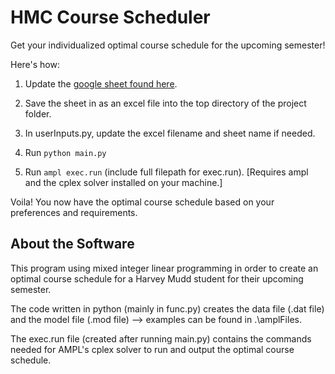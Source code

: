 # HMC Course Scheduler

Get your individualized optimal course schedule for the upcoming semester!

Here's how:

1. Update the [google sheet found here](https://docs.google.com/spreadsheets/d/1SeTpNHbI5gJV2mem-YL_pVhyniszCaz-dS4rmn5y2Vg/edit?usp=sharing).

2. Save the sheet in as an excel file into the top directory of the project folder.
   
2. In userInputs.py, update the excel filename and sheet name if needed.
   
3. Run `python main.py`
   
4. Run `ampl exec.run` (include full filepath for exec.run). [Requires ampl and the cplex solver installed on your machine.]

Voila! You now have the optimal course schedule based on your preferences and requirements.


## About the Software

This program using mixed integer linear programming in order to create an optimal course schedule for a Harvey Mudd student for their upcoming semester. 

The code written in python (mainly in func.py) creates the data file (.dat file) and the model file (.mod file) --> examples can be found in .\amplFiles. 

The exec.run file (created after running main.py) contains the commands needed for AMPL's cplex solver to run and output the optimal course schedule.
